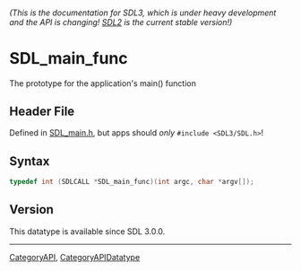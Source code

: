 ###### (This is the documentation for SDL3, which is under heavy development and the API is changing! [SDL2](https://wiki.libsdl.org/SDL2/) is the current stable version!)
# SDL_main_func

The prototype for the application's main() function

## Header File

Defined in [SDL_main.h](https://github.com/libsdl-org/SDL/blob/main/include/SDL3/SDL_main.h), but apps should _only_ `#include <SDL3/SDL.h>`!

## Syntax

```c
typedef int (SDLCALL *SDL_main_func)(int argc, char *argv[]);
```

## Version

This datatype is available since SDL 3.0.0.

----
[CategoryAPI](CategoryAPI), [CategoryAPIDatatype](CategoryAPIDatatype)

